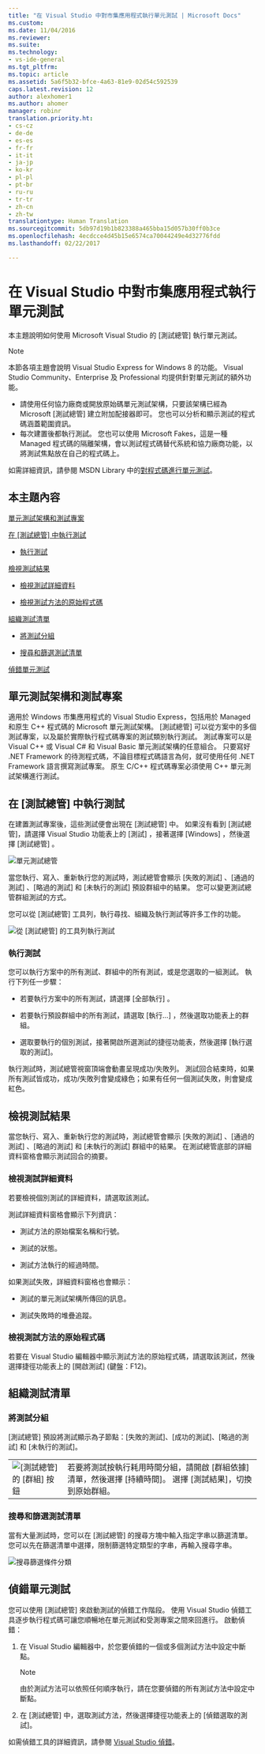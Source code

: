 ```yaml
---
title: "在 Visual Studio 中對市集應用程式執行單元測試 | Microsoft Docs"
ms.custom: 
ms.date: 11/04/2016
ms.reviewer: 
ms.suite: 
ms.technology:
- vs-ide-general
ms.tgt_pltfrm: 
ms.topic: article
ms.assetid: 5a6f5b32-bfce-4a63-81e9-02d54c592539
caps.latest.revision: 12
author: alexhomer1
ms.author: ahomer
manager: robinr
translation.priority.ht:
- cs-cz
- de-de
- es-es
- fr-fr
- it-it
- ja-jp
- ko-kr
- pl-pl
- pt-br
- ru-ru
- tr-tr
- zh-cn
- zh-tw
translationtype: Human Translation
ms.sourcegitcommit: 5db97d19b1b823388a465bba15d057b30ff0b3ce
ms.openlocfilehash: 4ecdcce4d45b15e6574ca70044249e4d32776fdd
ms.lasthandoff: 02/22/2017

---
```

# <a name="run-unit-tests-for-store-apps-in-visual-studio"></a>在 Visual Studio 中對市集應用程式執行單元測試
本主題說明如何使用 Microsoft Visual Studio 的 [測試總管] 執行單元測試。  
  
> [!NOTE]
>  本節各項主題會說明 Visual Studio Express for Windows 8 的功能。 Visual Studio Community、Enterprise 及 Professional 均提供針對單元測試的額外功能。  
>   
>  -   請使用任何協力廠商或開放原始碼單元測試架構，只要該架構已經為 Microsoft [測試總管] 建立附加配接器即可。 您也可以分析和顯示測試的程式碼涵蓋範圍資訊。  
> -   每次建置後都執行測試。 您也可以使用 Microsoft Fakes，這是一種 Managed 程式碼的隔離架構，會以測試程式碼替代系統和協力廠商功能，以將測試焦點放在自己的程式碼上。  
>   
>  如需詳細資訊，請參閱 MSDN Library 中的[對程式碼進行單元測試](../test/unit-test-your-code.md)。  
  
##  <a name="BKMK_In_this_topic"></a>本主題內容  
 [單元測試架構和測試專案](#BKMK_Unit_test_frameworks_and_test_projects)  
  
 [在 [測試總管] 中執行測試](#BKMK_Running_tests_in_Test_Explorer)  
  
-   [執行測試](#BKMK_Running_tests)  
  
 [檢視測試結果](#BKMK_Viewing_test_results)  
  
-   [檢視測試詳細資料](#BKMK_Viewing_test_details)  
  
-   [檢視測試方法的原始程式碼](#BKMK_Viewing_the_source_code_of_a_test_method)  
  
 [組織測試清單](#BKMK_Organizing_the_test_list)  
  
-   [將測試分組](#BKMK_Grouping_tests)  
  
-   [搜尋和篩選測試清單](#BKMK_Searching_and_filtering_the_test_list)  
  
 [偵錯單元測試](#BKMK_Debugging_unit_tests)  
  
##  <a name="BKMK_Unit_test_frameworks_and_test_projects"></a>單元測試架構和測試專案  
 適用於 Windows 市集應用程式的 Visual Studio Express，包括用於 Managed 和原生 C++ 程式碼的 Microsoft 單元測試架構。 [測試總管] 可以從方案中的多個測試專案，以及屬於實際執行程式碼專案的測試類別執行測試。 測試專案可以是 Visual C++ 或 Visual C# 和 Visual Basic 單元測試架構的任意組合。 只要寫好 .NET Framework 的待測程式碼，不論目標程式碼語言為何，就可使用任何 .NET Framework 語言撰寫測試專案。 原生 C/C++ 程式碼專案必須使用 C++ 單元測試架構進行測試。  
  
##  <a name="BKMK_Running_tests_in_Test_Explorer"></a>在 [測試總管] 中執行測試  
 在建置測試專案後，這些測試便會出現在 [測試總管] 中。 如果沒有看到 [測試總管]，請選擇 Visual Studio 功能表上的 [測試]  ，接著選擇 [Windows] ，然後選擇 [測試總管] 。  
  
 ![單元測試總管](../ide/media/ute_failedpassednotrunsummary.png "UTE_FailedPassedNotRunSummary")  
  
 當您執行、寫入、重新執行您的測試時，測試總管會顯示 [失敗的測試] 、[通過的測試] 、[略過的測試]  和 [未執行的測試] 預設群組中的結果。 您可以變更測試總管群組測試的方式。  
  
 您可以從 [測試總管] 工具列，執行尋找、組織及執行測試等許多工作的功能。  
  
 ![從 [測試總管] 的工具列執行測試](../test/media/ute_toolbar.png "UTE_ToolBar")  
  
###  <a name="BKMK_Running_tests"></a>執行測試  
 您可以執行方案中的所有測試、群組中的所有測試，或是您選取的一組測試。 執行下列任一步驟：  
  
-   若要執行方案中的所有測試，請選擇 [全部執行] 。  
  
-   若要執行預設群組中的所有測試，請選取 [執行…]  ，然後選取功能表上的群組。  
  
-   選取要執行的個別測試，接著開啟所選測試的捷徑功能表，然後選擇 [執行選取的測試]。  
  
 執行測試時，測試總管視窗頂端會動畫呈現成功/失敗列。 測試回合結束時，如果所有測試皆成功，成功/失敗列會變成綠色；如果有任何一個測試失敗，則會變成紅色。  
  
##  <a name="BKMK_Viewing_test_results"></a>檢視測試結果  
 當您執行、寫入、重新執行您的測試時，測試總管會顯示 [失敗的測試] 、[通過的測試] 、[略過的測試]  和 [未執行的測試] 群組中的結果。 在測試總管底部的詳細資料窗格會顯示測試回合的摘要。  
  
###  <a name="BKMK_Viewing_test_details"></a>檢視測試詳細資料  
 若要檢視個別測試的詳細資料，請選取該測試。  
  
 測試詳細資料窗格會顯示下列資訊：  
  
-   測試方法的原始檔案名稱和行號。  
  
-   測試的狀態。  
  
-   測試方法執行的經過時間。  
  
 如果測試失敗，詳細資料窗格也會顯示：  
  
-   測試的單元測試架構所傳回的訊息。  
  
-   測試失敗時的堆疊追蹤。  
  
###  <a name="BKMK_Viewing_the_source_code_of_a_test_method"></a>檢視測試方法的原始程式碼  
 若要在 Visual Studio 編輯器中顯示測試方法的原始程式碼，請選取該測試，然後選擇捷徑功能表上的 [開啟測試] (鍵盤：F12)。  
  
##  <a name="BKMK_Organizing_the_test_list"></a>組織測試清單  
  
###  <a name="BKMK_Grouping_tests"></a>將測試分組  
 [測試總管] 預設將測試顯示為子節點：[失敗的測試]、[成功的測試]、[略過的測試] 和 [未執行的測試]。  
  
|||  
|-|-|  
|![[測試總管] 的 [群組] 按鈕](../test/media/ute_groupby_btn.png "UTE_GroupBy_btn")|若要將測試按執行耗用時間分組，請開啟 [群組依據] 清單，然後選擇 [持續時間]。 選擇 [測試結果]，切換到原始群組。|  
  
###  <a name="BKMK_Searching_and_filtering_the_test_list"></a>搜尋和篩選測試清單  
 當有大量測試時，您可以在 [測試總管] 的搜尋方塊中輸入指定字串以篩選清單。 您可以先在篩選清單中選擇，限制篩選特定類型的字串，再輸入搜尋字串。  
  
 ![搜尋篩選條件分類](../test/media/ute_searchfilter.png "UTE_SearchFilter")  
  
##  <a name="BKMK_Debugging_unit_tests"></a>偵錯單元測試  
 您可以使用 [測試總管] 來啟動測試的偵錯工作階段。 使用 Visual Studio 偵錯工具逐步執行程式碼可讓您順暢地在單元測試和受測專案之間來回進行。 啟動偵錯：  
  
1.  在 Visual Studio 編輯器中，於您要偵錯的一個或多個測試方法中設定中斷點。  
  
    > [!NOTE]
    >  由於測試方法可以依照任何順序執行，請在您要偵錯的所有測試方法中設定中斷點。  
  
2.  在 [測試總管] 中，選取測試方法，然後選擇捷徑功能表上的 [偵錯選取的測試]。  
  
 如需偵錯工具的詳細資訊，請參閱 [Visual Studio 偵錯](../debugger/debugging-in-visual-studio.md)。

